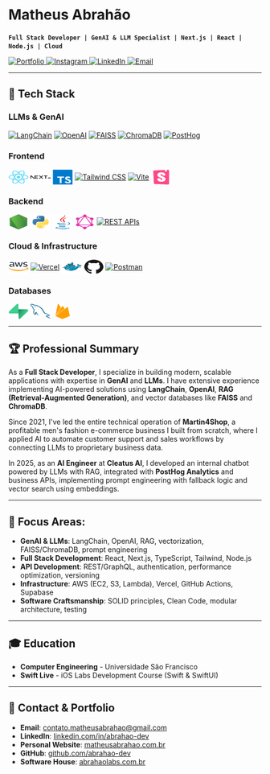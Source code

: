 # Matheus Abrahão

**`Full Stack Developer | GenAI & LLM Specialist | Next.js | React | Node.js | Cloud`**

<p>
  <a href="http://matheusabrahao.com.br">
    <img src="https://img.shields.io/badge/Portfolio-%230071A2.svg?&style=flat-square&logo=internet-explorer&logoColor=white&color=071A2C" alt="Portfolio">
  </a>
  <a href="https://www.instagram.com/abrahao.dev">
    <img src="https://img.shields.io/badge/Instagram-%23E4405F.svg?&style=flat-square&logo=instagram&logoColor=white&color=071A2C" alt="Instagram">
  </a>
  <a href="https://www.linkedin.com/in/abrahao-dev">
    <img src="https://img.shields.io/badge/LinkedIn-%230071A2.svg?&style=flat-square&logo=linkedin&logoColor=white&color=071A2C" alt="LinkedIn">
  </a>
  <a href="mailto:contato.matheusabrahao@gmail.com">
    <img src="https://img.shields.io/badge/Email-D14836?style=flat-square&logo=gmail&logoColor=white&color=071A2C" alt="Email">
  </a>
</p>

---

## 🚀 Tech Stack

### **LLMs & GenAI**
<a href="https://www.langchain.com"><img align="center" alt="LangChain" height="30" width="40" src="https://assets.streamlinehq.com/image/private/w_300,h_300,ar_1/f_auto/v1/icons/logos/langchain-ipuhh4qo1jz5ssl4x0g2a.png/langchain-dp1uxj2zn3752pntqnpfu2.png?_a=DATAdtAAZAA0"></a>
<a href="https://openai.com"><img align="center" alt="OpenAI" height="30" width="40" src="https://upload.wikimedia.org/wikipedia/commons/4/4d/OpenAI_Logo.svg"></a>
<a href="https://faiss.ai"><img align="center" alt="FAISS" height="30" width="40" src="https://rainboinc.gallerycdn.vsassets.io/extensions/rainboinc/faiss-viewer/0.0.1/1742440759255/Microsoft.VisualStudio.Services.Icons.Default"></a>
<a href="https://www.trychroma.com/"><img align="center" alt="ChromaDB" height="30" width="40" src="https://www.trychroma.com/_next/image?url=%2F_next%2Fstatic%2Fmedia%2Fchroma.d840f629.png&w=1920&q=75&dpl=dpl_6ahX99xu2FH8Nkx2KgAvUcQyFiY5"></a>
<a href="https://posthog.com"><img align="center" alt="PostHog" height="30" width="40" src="https://plgdemos.com/content/images/2024/04/posthog-icon-logo-39846327A9-seeklogo.com.png"></a>

### **Frontend**
<a href="https://reactjs.org"><img align="center" alt="React" height="30" width="40" src="https://raw.githubusercontent.com/devicons/devicon/master/icons/react/react-original.svg"></a>
<a href="https://nextjs.org"><img align="center" alt="Next.js" height="30" width="40" src="https://raw.githubusercontent.com/devicons/devicon/master/icons/nextjs/nextjs-original-wordmark.svg"></a>
<a href="https://www.typescriptlang.org"><img align="center" alt="TypeScript" height="30" width="40" src="https://raw.githubusercontent.com/devicons/devicon/master/icons/typescript/typescript-original.svg"></a>
<a href="https://tailwindcss.com"><img align="center" alt="Tailwind CSS" height="30" width="40" src="https://upload.wikimedia.org/wikipedia/commons/thumb/d/d5/Tailwind_CSS_Logo.svg/2560px-Tailwind_CSS_Logo.svg.png"></a>
<a href="https://vitejs.dev"><img align="center" alt="Vite" height="30" width="40" src="https://raw.githubusercontent.com/vitejs/vite/main/docs/public/logo.svg"></a>
<a href="https://storybook.js.org"><img align="center" alt="Storybook" height="30" width="40" src="https://raw.githubusercontent.com/devicons/devicon/master/icons/storybook/storybook-original.svg"></a>

### **Backend**
<a href="https://nodejs.org"><img align="center" alt="Node.js" height="30" width="40" src="https://raw.githubusercontent.com/devicons/devicon/master/icons/nodejs/nodejs-original.svg"></a>
<a href="https://www.python.org"><img align="center" alt="Python" height="30" width="40" src="https://raw.githubusercontent.com/devicons/devicon/master/icons/python/python-original.svg"></a>
<a href="https://www.java.com"><img align="center" alt="Java" height="30" width="40" src="https://raw.githubusercontent.com/devicons/devicon/master/icons/java/java-original.svg"></a>
<a href="https://graphql.org"><img align="center" alt="GraphQL" height="30" width="40" src="https://raw.githubusercontent.com/devicons/devicon/master/icons/graphql/graphql-plain.svg"></a>
<a href="https://restfulapi.net"><img align="center" alt="REST APIs" height="30" width="40" src="https://keenethics.com/wp-content/uploads/2022/01/rest-api-1.svg"></a>

### **Cloud & Infrastructure**
<a href="https://aws.amazon.com"><img align="center" alt="AWS" height="30" width="40" src="https://raw.githubusercontent.com/devicons/devicon/master/icons/amazonwebservices/amazonwebservices-original-wordmark.svg"></a>
<a href="https://vercel.com"><img align="center" alt="Vercel" height="30" width="40" src="https://cdn.worldvectorlogo.com/logos/vercel.svg"></a>
<a href="https://www.docker.com"><img align="center" alt="Docker" height="30" width="40" src="https://raw.githubusercontent.com/devicons/devicon/master/icons/docker/docker-original.svg"></a>
<a href="https://github.com/features/actions"><img align="center" alt="GitHub Actions" height="30" width="40" src="https://raw.githubusercontent.com/devicons/devicon/master/icons/github/github-original.svg"></a>
<a href="https://www.postman.com/"><img align="center" alt="Postman" height="30" width="40" src="https://www.vectorlogo.zone/logos/getpostman/getpostman-icon.svg"></a>

### **Databases**
<a href="https://supabase.com"><img align="center" alt="Supabase" height="30" width="40" src="https://raw.githubusercontent.com/devicons/devicon/master/icons/supabase/supabase-original.svg"></a>
<a href="https://www.mysql.com"><img align="center" alt="MySQL" height="30" width="40" src="https://raw.githubusercontent.com/devicons/devicon/master/icons/mysql/mysql-original.svg"></a>
<a href="https://firebase.google.com/"><img align="center" alt="Firebase" height="30" width="40" src="https://raw.githubusercontent.com/devicons/devicon/master/icons/firebase/firebase-plain.svg"></a>

---

## 🏆 Professional Summary

As a **Full Stack Developer**, I specialize in building modern, scalable applications with expertise in **GenAI** and **LLMs**. I have extensive experience implementing AI-powered solutions using **LangChain**, **OpenAI**, **RAG (Retrieval-Augmented Generation)**, and vector databases like **FAISS** and **ChromaDB**.

Since 2021, I've led the entire technical operation of **Martin4Shop**, a profitable men's fashion e-commerce business I built from scratch, where I applied AI to automate customer support and sales workflows by connecting LLMs to proprietary business data.

In 2025, as an **AI Engineer** at **Cleatus AI**, I developed an internal chatbot powered by LLMs with RAG, integrated with **PostHog Analytics** and business APIs, implementing prompt engineering with fallback logic and vector search using embeddings.

---

## 🎯 Focus Areas:
- **GenAI & LLMs**: LangChain, OpenAI, RAG, vectorization, FAISS/ChromaDB, prompt engineering
- **Full Stack Development**: React, Next.js, TypeScript, Tailwind, Node.js
- **API Development**: REST/GraphQL, authentication, performance optimization, versioning
- **Infrastructure**: AWS (EC2, S3, Lambda), Vercel, GitHub Actions, Supabase
- **Software Craftsmanship**: SOLID principles, Clean Code, modular architecture, testing

---

## 🎓 Education
- **Computer Engineering** - Universidade São Francisco
- **Swift Live** - iOS Labs Development Course (Swift & SwiftUI)

---

## 📩 Contact & Portfolio
- **Email**: [contato.matheusabrahao@gmail.com](mailto:contato.matheusabrahao@gmail.com)
- **LinkedIn**: [linkedin.com/in/abrahao-dev](https://www.linkedin.com/in/abrahao-dev)
- **Personal Website**: [matheusabrahao.com.br](http://matheusabrahao.com.br)
- **GitHub**: [github.com/abrahao-dev](https://github.com/abrahao-dev)
- **Software House**: [abrahaolabs.com.br](https://abrahaolabs.com.br)
